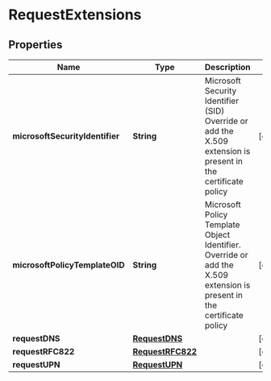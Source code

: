 

# RequestExtensions


## Properties

| Name | Type | Description | Notes |
|------------ | ------------- | ------------- | -------------|
|**microsoftSecurityIdentifier** | **String** | Microsoft Security Identifier (SID) Override or add the X.509 extension is present in the certificate policy  |  [optional] |
|**microsoftPolicyTemplateOID** | **String** | Microsoft Policy Template Object Identifier. Override or add the X.509 extension is present in the certificate policy  |  [optional] |
|**requestDNS** | [**RequestDNS**](RequestDNS.md) |  |  [optional] |
|**requestRFC822** | [**RequestRFC822**](RequestRFC822.md) |  |  [optional] |
|**requestUPN** | [**RequestUPN**](RequestUPN.md) |  |  [optional] |




